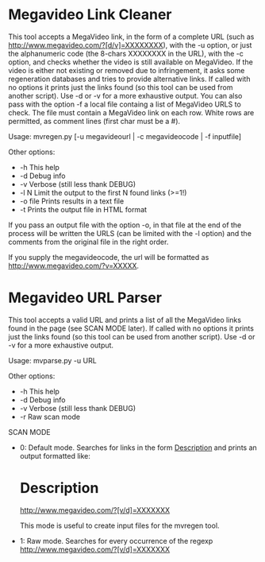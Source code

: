 # Megavideo Link Cleaner

This tool accepts a MegaVideo link, in the form of a complete URL
(such as http://www.megavideo.com/?[d/v]=XXXXXXXX), with the -u option,
or just the alphanumeric code (the 8-chars XXXXXXXX in the URL), with the
-c option, and checks whether the video is still available on MegaVideo.
If the video is either not existing or removed due to infringement, it
asks some regeneration databases and tries to provide alternative links.
If called with no options it prints just the links found (so this tool
can be used from another script). Use -d or -v for a more exhaustive
output.
You can also pass with the option -f a local file containg a list of
MegaVideo URLS to check. The file must contain a MegaVideo link on each
row. White rows are permitted, as comment lines (first char must be a #).

Usage: mvregen.py [-u megavideourl | -c megavideocode | -f inputfile]

Other options:

* -h	This help
* -d	    Debug info
* -v	    Verbose (still less thank DEBUG)
* -l N	    Limit the output to the first N found links (>=1!)
* -o file	Prints results in a text file
* -t	Prints the output file in HTML format

If you pass an output file with the option -o, in that file at the end
of the process will be written the URLS (can be limited with the -l
option) and the comments from the original file in the right order. 

If you supply the megavideocode, the url will be formatted
as http://www.megavideo.com/?v=XXXXX.

# Megavideo URL Parser

This tool accepts a valid URL and prints a list of all the MegaVideo
links found in the page (see SCAN MODE later).
If called with no options it prints just the links found (so this tool
can be used from another script). Use -d or -v for a more exhaustive
output.

Usage: mvparse.py -u URL

Other options:

* -h	This help
* -d	Debug info
* -v	Verbose (still less thank DEBUG)
* -r	Raw scan mode

SCAN MODE

* 0: Default mode. Searches for links in the form
   <a href="http://www.megavideo.com/?[v/d]=XXXXXXX">Description</a>
   and prints an output formatted like:
     
   # Description
   
   http://www.megavideo.com/?[v/d]=XXXXXXX
   
   This mode is useful to create input files for the mvregen tool.
* 1: Raw mode. Searches for every occurrence of the regexp
   http://www.megavideo.com/?[v/d]=XXXXXXX
